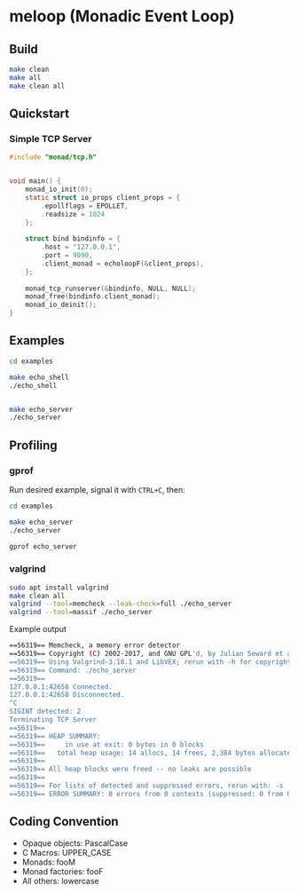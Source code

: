 # meloop (Monadic Event Loop)


## Build


```bash
make clean
make all
make clean all
```


## Quickstart

### Simple TCP Server

```c
#include "monad/tcp.h"


void main() {
    monad_io_init(0);
    static struct io_props client_props = {
        .epollflags = EPOLLET, 
        .readsize = 1024
    };
    
    struct bind bindinfo = {
        .host = "127.0.0.1",
        .port = 9090,
        .client_monad = echoloopF(&client_props),
    };
    
    monad_tcp_runserver(&bindinfo, NULL, NULL);
    monad_free(bindinfo.client_monad);
    monad_io_deinit();
}
```

## Examples

```bash
cd examples

make echo_shell
./echo_shell


make echo_server
./echo_server
```

## Profiling


### gprof

Run desired example, signal it with `CTRL+C`, then:

```bash
cd examples

make echo_server
./echo_server

gprof echo_server
```

### valgrind

```bash
sudo apt install valgrind
make clean all 
valgrind --tool=memcheck --leak-check=full ./echo_server
valgrind --tool=massif ./echo_server 
```

Example output

```bash
==56319== Memcheck, a memory error detector
==56319== Copyright (C) 2002-2017, and GNU GPL'd, by Julian Seward et al.
==56319== Using Valgrind-3.18.1 and LibVEX; rerun with -h for copyright info
==56319== Command: ./echo_server
==56319==
127.0.0.1:42658 Connected.
127.0.0.1:42658 Disconnected.
^C
SIGINT detected: 2
Terminating TCP Server
==56319==
==56319== HEAP SUMMARY:
==56319==     in use at exit: 0 bytes in 0 blocks
==56319==   total heap usage: 14 allocs, 14 frees, 2,384 bytes allocated
==56319==
==56319== All heap blocks were freed -- no leaks are possible
==56319==
==56319== For lists of detected and suppressed errors, rerun with: -s
==56319== ERROR SUMMARY: 0 errors from 0 contexts (suppressed: 0 from 0)
```


## Coding Convention

- Opaque objects: PascalCase
- C Macros: UPPER_CASE
- Monads: fooM
- Monad factories: fooF
- All others: lowercase
